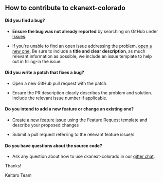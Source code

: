 ## How to contribute to ckanext-colorado

#### **Did you find a bug?**

* **Ensure the bug was not already reported** by searching on GitHub under [Issues](https://github.com/keitaroinc/ckanext-colorado/issues).

* If you're unable to find an open issue addressing the problem, [open a new one](https://github.com/keitaroinc/ckanext-colorado/issues/new). Be sure to include a **title and clear description**, as much relevant information as possible, we include an issue template to help out in filling-in the issue.

#### **Did you write a patch that fixes a bug?**

* Open a new GitHub pull request with the patch.

* Ensure the PR description clearly describes the problem and solution. Include the relevant issue number if applicable.

#### **Do you intend to add a new feature or change an existing one?**

* [Create a new feature issue](https://github.com/keitaroinc/ckanext-colorado/issues/new) using the Feature Request template and describe your proposed changes

* Submit a pull request referring to the relevant feature issue/s

#### **Do you have questions about the source code?**

* Ask any question about how to use ckanext-colorado in our [gitter chat](https://gitter.im/keitaroinc/ckan).

Thanks!

Keitaro Team
